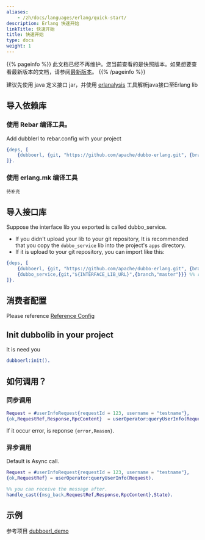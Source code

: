 ```yaml
---
aliases:
    - /zh/docs/languages/erlang/quick-start/
description: Erlang 快速开始
linkTitle: 快速开始
title: 快速开始
type: docs
weight: 1
---
```



{{% pageinfo %}} 此文档已经不再维护。您当前查看的是快照版本。如果想要查看最新版本的文档，请参阅[最新版本](/zh-cn/docs3-v2/erlang-sdk/quick-start/)。
{{% /pageinfo %}}

建议先使用 java 定义接口 jar，并使用 [erlanalysis](https://github.com/apache/dubbo-erlang/tree/master/tools/erlanalysis) 工具解析java接口至Erlang lib

## 导入依赖库

### 使用 Rebar 编译工具。
Add dubblerl to rebar.config with your project
```erlang
{deps, [
    {dubboerl, {git, "https://github.com/apache/dubbo-erlang.git", {branch, "master"}}}
]}.
```

### 使用 erlang.mk 编译工具
`待补充`

## 导入接口库
Suppose the interface lib you exported is called dubbo_service.   
* If you didn't upload your lib to your git repository, It is recommended that you copy the `dubbo_service` lib 
into the project's `apps` directory.  
* If it is upload to your git repository, you can import like this:
```erlang
{deps, [
    {dubboerl, {git, "https://github.com/apache/dubbo-erlang.git", {branch, "master"}}},
    {dubbo_service,{git,"${INTERFACE_LIB_URL}",{branch,"master"}}} %% replace ${INTERFACE_LIB_URL} with your lib git repos url
]}.
```

## 消费者配置
Please reference [Reference Config](../reference/)

## Init dubbolib in your project
It is need you 
```erlang
dubboerl:init().
```

## 如何调用？

### 同步调用
```erlang
Request = #userInfoRequest{requestId = 123, username = "testname"},
{ok,RequestRef,Response,RpcContent}  = userOperator:queryUserInfo(Request,#{sync=> true}).
```
If it occur error, is reponse `{error,Reason}`. 

### 异步调用

Default is Async call.
```erlang
Request = #userInfoRequest{requestId = 123, username = "testname"},
{ok,RequestRef} = userOperator:queryUserInfo(Request).

%% you can receive the message after.
handle_cast({msg_back,RequestRef,Response,RpcContent},State).
```

## 示例
参考项目 [dubboerl_demo](https://github.com/apache/dubbo-erlang/tree/master/samples)